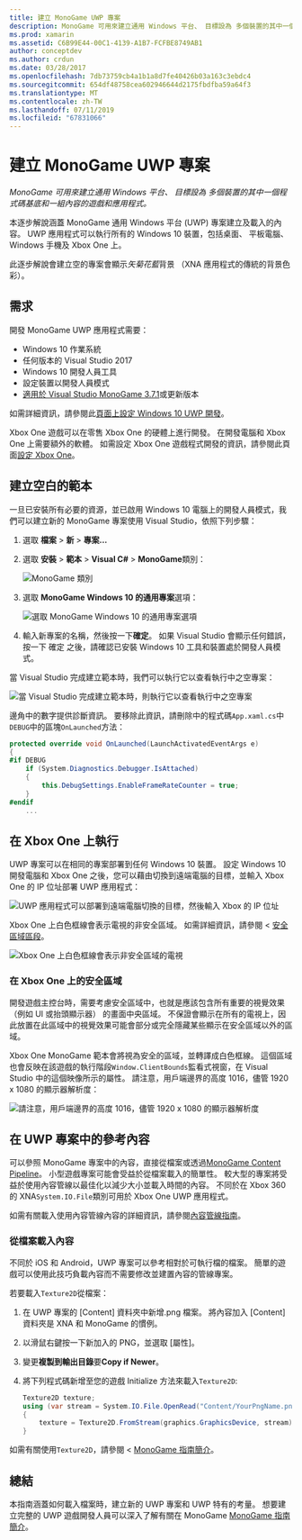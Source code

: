 ```yaml
---
title: 建立 MonoGame UWP 專案
description: MonoGame 可用來建立通用 Windows 平台、 目標設為 多個裝置的其中一個程式碼基底和一組內容的遊戲和應用程式。
ms.prod: xamarin
ms.assetid: C6B99E44-00C1-4139-A1B7-FCFBE8749AB1
author: conceptdev
ms.author: crdun
ms.date: 03/28/2017
ms.openlocfilehash: 7db73759cb4a1b1a8d7fe40426b03a163c3ebdc4
ms.sourcegitcommit: 654df48758cea602946644d2175fbdfba59a64f3
ms.translationtype: MT
ms.contentlocale: zh-TW
ms.lasthandoff: 07/11/2019
ms.locfileid: "67831066"
---
```

# <a name="creating-a-monogame-uwp-project"></a>建立 MonoGame UWP 專案

_MonoGame 可用來建立通用 Windows 平台、 目標設為 多個裝置的其中一個程式碼基底和一組內容的遊戲和應用程式。_

本逐步解說涵蓋 MonoGame 通用 Windows 平台 (UWP) 專案建立及載入的內容。 UWP 應用程式可以執行所有的 Windows 10 裝置，包括桌面、 平板電腦、 Windows 手機及 Xbox One 上。

此逐步解說會建立空的專案會顯示*矢菊花藍*背景 （XNA 應用程式的傳統的背景色彩）。

## <a name="requirements"></a>需求

開發 MonoGame UWP 應用程式需要：

- Windows 10 作業系統
- 任何版本的 Visual Studio 2017
- Windows 10 開發人員工具
- 設定裝置以開發人員模式
- [適用於 Visual Studio MonoGame 3.7.1](http://community.monogame.net/t/monogame-3-7-1-release/11173)或更新版本

如需詳細資訊，請參閱此[頁面上設定 Windows 10 UWP 開發](https://msdn.microsoft.com/windows/uwp/get-started/get-set-up)。

Xbox One 遊戲可以在零售 Xbox One 的硬體上進行開發。 在開發電腦和 Xbox One 上需要額外的軟體。 如需設定 Xbox One 遊戲程式開發的資訊，請參閱此頁面[設定 Xbox One](https://msdn.microsoft.com/windows/uwp/xbox-apps/index)。

## <a name="creating-an-empty-template"></a>建立空白的範本

一旦已安裝所有必要的資源，並已啟用 Windows 10 電腦上的開發人員模式，我們可以建立新的 MonoGame 專案使用 Visual Studio，依照下列步驟：

1. 選取 **檔案** > **新** > **專案...**
1. 選取 **安裝** > **範本** > **Visual C#**   >  **MonoGame**類別：

    ![](uwp-images/image1.png "MonoGame 類別")

1. 選取  **MonoGame Windows 10 的通用專案**選項：

    ![](uwp-images/image2.png "選取 MonoGame Windows 10 的通用專案選項")

1. 輸入新專案的名稱，然後按一下**確定**。
如果 Visual Studio 會顯示任何錯誤，按一下 確定 之後，請確認已安裝 Windows 10 工具和裝置處於開發人員模式。

當 Visual Studio 完成建立範本時，我們可以執行它以查看執行中之空專案：

![](uwp-images/image3.png "當 Visual Studio 完成建立範本時，則執行它以查看執行中之空專案")

邊角中的數字提供診斷資訊。 要移除此資訊，請刪除中的程式碼`App.xaml.cs`中`DEBUG`中的區塊`OnLaunched`方法：


```csharp
protected override void OnLaunched(LaunchActivatedEventArgs e)
{
#if DEBUG
    if (System.Diagnostics.Debugger.IsAttached)
    {
        this.DebugSettings.EnableFrameRateCounter = true;
    }
#endif
    ...
```

## <a name="running-on-xbox-one"></a>在 Xbox One 上執行

UWP 專案可以在相同的專案部署到任何 Windows 10 裝置。 設定 Windows 10 開發電腦和 Xbox One 之後，您可以藉由切換到遠端電腦的目標，並輸入 Xbox One 的 IP 位址部署 UWP 應用程式：

![](uwp-images/remote.png "UWP 應用程式可以部署到遠端電腦切換的目標，然後輸入 Xbox 的 IP 位址")

Xbox One 上白色框線會表示電視的非安全區域。 如需詳細資訊，請參閱 <<c0> [ 安全區域區段](#safe-area-on-xbox-one)。

![](uwp-images/safearea.png "Xbox One 上白色框線會表示非安全區域的電視")

### <a name="safe-area-on-xbox-one"></a>在 Xbox One 上的安全區域

開發遊戲主控台時，需要考慮安全區域中，也就是應該包含所有重要的視覺效果 （例如 UI 或抬頭顯示器） 的畫面中央區域。 不保證會顯示在所有的電視上，因此放置在此區域中的視覺效果可能會部分或完全隱藏某些顯示在安全區域以外的區域。

Xbox One MonoGame 範本會將視為安全的區域，並轉譯成白色框線。 這個區域也會反映在該遊戲的執行階段`Window.ClientBounds`監看式視窗，在 Visual Studio 中的這個映像所示的屬性。 請注意，用戶端邊界的高度 1016，儘管 1920 x 1080 的顯示器解析度：

![](uwp-images/clientbounds.png "請注意，用戶端邊界的高度 1016，儘管 1920 x 1080 的顯示器解析度")

## <a name="referencing-content-in-uwp-projects"></a>在 UWP 專案中的參考內容

可以參照 MonoGame 專案中的內容，直接從檔案或透過[MonoGame Content Pipeline](https://github.com/xamarin/docs-archive/blob/master/Docs/CocosSharp/content-pipeline/introduction.md)。 小型遊戲專案可能會受益於從檔案載入的簡單性。 較大型的專案將受益於使用內容管線以最佳化以減少大小並載入時間的內容。 不同於在 Xbox 360 的 XNA`System.IO.File`類別可用於 Xbox One UWP 應用程式。

如需有關載入使用內容管線內容的詳細資訊，請參閱[內容管線指南](https://github.com/xamarin/docs-archive/blob/master/Docs/CocosSharp/content-pipeline/introduction.md)。

### <a name="loading-content-from-file"></a>從檔案載入內容

不同於 iOS 和 Android，UWP 專案可以參考相對於可執行檔的檔案。 簡單的遊戲可以使用此技巧負載內容而不需要修改並建置內容的管線專案。

若要載入`Texture2D`從檔案：

1. 在 UWP 專案的 [Content] 資料夾中新增.png 檔案。 將內容加入 [Content] 資料夾是 XNA 和 MonoGame 的慣例。
1. 以滑鼠右鍵按一下新加入的 PNG，並選取 [屬性]。
1. 變更**複製到輸出目錄**要**Copy if Newer**。
1. 將下列程式碼新增至您的遊戲 Initialize 方法來載入`Texture2D`:

    ```csharp
    Texture2D texture;
    using (var stream = System.IO.File.OpenRead("Content/YourPngName.png"))
    {
        texture = Texture2D.FromStream(graphics.GraphicsDevice, stream);
    }
    ```

如需有關使用`Texture2D`，請參閱 < [MonoGame 指南簡介](~/graphics-games/monogame/introduction/index.md)。

## <a name="summary"></a>總結

本指南涵蓋如何載入檔案時，建立新的 UWP 專案和 UWP 特有的考量。 想要建立完整的 UWP 遊戲開發人員可以深入了解有關在 MonoGame [MonoGame 指南簡介](~/graphics-games/monogame/introduction/index.md)。
